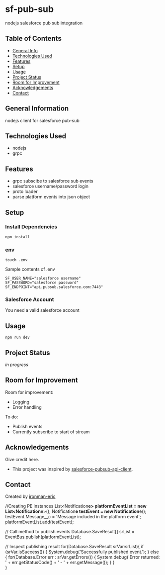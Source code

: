 # sf-pub-sub

nodejs salesforce pub sub integration

## Table of Contents

- [General Info](#general-information)
- [Technologies Used](#technologies-used)
- [Features](#features)
- [Setup](#setup)
- [Usage](#usage)
- [Project Status](#project-status)
- [Room for Improvement](#room-for-improvement)
- [Acknowledgements](#acknowledgements)
- [Contact](#contact)

## General Information

nodejs client for salesforce pub-sub

## Technologies Used

- nodejs
- grpc

## Features

- grpc subscibe to salesforce sub events
- salesforce username/password login
- proto loader
- parse platform events into json object

## Setup

### Install Dependencies

```sh
npm install
```

### env

```
touch .env
```

Sample contents of .env

```
SF_USER_NAME="salesforce username"
SF_PASSWORD="salesforce password"
SF_ENDPOINT="api.pubsub.salesforce.com:7443"
```

### Salesforce Account

You need a valid salesforce account

## Usage

```
npm run dev
```

## Project Status

_in progress_

## Room for Improvement

Room for improvement:

- Logging
- Error handling

To do:

- Publish events
- Currently subscribe to start of stream

## Acknowledgements

Give credit here.

- This project was inspired by [salesforce-pubsub-api-client](https://www.npmjs.com/package/salesforce-pubsub-api-client).

## Contact

Created by [ironman-eric](https://github.com/ironman-eric)

//Creating PE instances
List<Notification**e> platformEventList = new List<Notification**e>();
Notification**e testEvent = new Notification**e();
testEvent.Message\_\_c = 'Message included in the platform event';
platformEventList.add(testEvent);

// Call method to publish events
Database.SaveResult[] srList = EventBus.publish(platformEventList);

// Inspect publishing result
for(Database.SaveResult srVar:srList){
if (srVar.isSuccess()) {
System.debug('Successfully published event.');
} else {
for(Database.Error err : srVar.getErrors()) {
System.debug('Error returned: ' +
err.getStatusCode() +
' - ' +
err.getMessage());
}
}  
}
